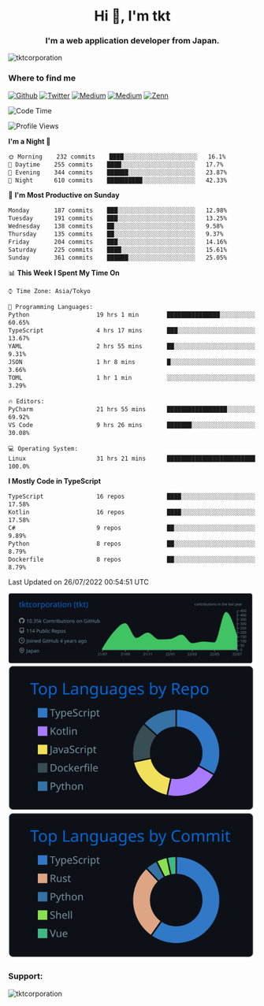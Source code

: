 <h1 align="center">Hi 👋, I'm tkt</h1>
<h3 align="center">I'm a web application developer from Japan.</h3>

<p align="left"> <img src="https://komarev.com/ghpvc/?username=tktcorporation&label=Profile%20views&color=0e75b6&style=flat" alt="tktcorporation" /> </p>

<h3>Where to find me</h3>
<p>
<a href="https://github.com/tktcorporation" target="_blank"><img alt="Github" src="https://img.shields.io/badge/GitHub-%2312100E.svg?&style=for-the-badge&logo=Github&logoColor=white" /></a>
<a href="https://twitter.com/tktcorporation" target="_blank"><img alt="Twitter" src="https://img.shields.io/badge/twitter-%231DA1F2.svg?&style=for-the-badge&logo=twitter&logoColor=white" /></a>
<a href="https://www.linkedin.com/in/tktcorporation" target="_blank"><img alt="Medium" src="https://img.shields.io/badge/linkdin-0a66c2.svg?&style=for-the-badge&logo=linkedin&logoColor=white" /></a>
<a href="https://qiita.com/tktcorporation" target="_blank"><img alt="Medium" src="https://img.shields.io/badge/qiita-55C500.svg?&style=for-the-badge&logo=qiita&logoColor=white" /></a>
<a href="https://zenn.dev/tktcorporation" target="_blank"><img alt="Zenn" src="https://img.shields.io/badge/Zenn-3EA8FF.svg?&style=for-the-badge&logo=Zenn&logoColor=white" /></a>
</p>
  
<!--START_SECTION:waka-->
![Code Time](http://img.shields.io/badge/Code%20Time-445%20hrs%2058%20mins-blue)

![Profile Views](http://img.shields.io/badge/Profile%20Views-18-blue)

**I'm a Night 🦉** 

```text
🌞 Morning    232 commits    ████░░░░░░░░░░░░░░░░░░░░░   16.1% 
🌆 Daytime    255 commits    ████░░░░░░░░░░░░░░░░░░░░░   17.7% 
🌃 Evening    344 commits    ██████░░░░░░░░░░░░░░░░░░░   23.87% 
🌙 Night      610 commits    ██████████░░░░░░░░░░░░░░░   42.33%

```
📅 **I'm Most Productive on Sunday** 

```text
Monday       187 commits    ███░░░░░░░░░░░░░░░░░░░░░░   12.98% 
Tuesday      191 commits    ███░░░░░░░░░░░░░░░░░░░░░░   13.25% 
Wednesday    138 commits    ██░░░░░░░░░░░░░░░░░░░░░░░   9.58% 
Thursday     135 commits    ██░░░░░░░░░░░░░░░░░░░░░░░   9.37% 
Friday       204 commits    ███░░░░░░░░░░░░░░░░░░░░░░   14.16% 
Saturday     225 commits    ████░░░░░░░░░░░░░░░░░░░░░   15.61% 
Sunday       361 commits    ██████░░░░░░░░░░░░░░░░░░░   25.05%

```


📊 **This Week I Spent My Time On** 

```text
⌚︎ Time Zone: Asia/Tokyo

💬 Programming Languages: 
Python                   19 hrs 1 min        ███████████████░░░░░░░░░░   60.65% 
TypeScript               4 hrs 17 mins       ███░░░░░░░░░░░░░░░░░░░░░░   13.67% 
YAML                     2 hrs 55 mins       ██░░░░░░░░░░░░░░░░░░░░░░░   9.31% 
JSON                     1 hr 8 mins         █░░░░░░░░░░░░░░░░░░░░░░░░   3.66% 
TOML                     1 hr 1 min          ░░░░░░░░░░░░░░░░░░░░░░░░░   3.29%

🔥 Editors: 
PyCharm                  21 hrs 55 mins      █████████████████░░░░░░░░   69.92% 
VS Code                  9 hrs 26 mins       ███████░░░░░░░░░░░░░░░░░░   30.08%

💻 Operating System: 
Linux                    31 hrs 21 mins      █████████████████████████   100.0%

```

**I Mostly Code in TypeScript** 

```text
TypeScript               16 repos            ████░░░░░░░░░░░░░░░░░░░░░   17.58% 
Kotlin                   16 repos            ████░░░░░░░░░░░░░░░░░░░░░   17.58% 
C#                       9 repos             ██░░░░░░░░░░░░░░░░░░░░░░░   9.89% 
Python                   8 repos             ██░░░░░░░░░░░░░░░░░░░░░░░   8.79% 
Dockerfile               8 repos             ██░░░░░░░░░░░░░░░░░░░░░░░   8.79%

```



 Last Updated on 26/07/2022 00:54:51 UTC
<!--END_SECTION:waka-->

[![](https://raw.githubusercontent.com/tktcorporation/tktcorporation/master/profile-summary-card-output/github_dark/0-profile-details.svg)](https://github.com/vn7n24fzkq/github-profile-summary-cards)
[![](https://raw.githubusercontent.com/tktcorporation/tktcorporation/master/profile-summary-card-output/github_dark/1-repos-per-language.svg)](https://github.com/vn7n24fzkq/github-profile-summary-cards) [![](https://raw.githubusercontent.com/tktcorporation/tktcorporation/master/profile-summary-card-output/github_dark/2-most-commit-language.svg)](https://github.com/vn7n24fzkq/github-profile-summary-cards)

<h3 align="left">Support:</h3>
<p><a href="https://www.buymeacoffee.com/tktcorporation"> <img align="left" src="https://cdn.buymeacoffee.com/buttons/v2/default-yellow.png" height="50" width="210" alt="tktcorporation" /></a></p><br><br>
